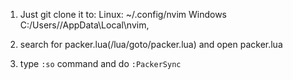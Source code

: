 1. Just git clone it to: 
Linux: ~/.config/nvim 
Windows C:/Users/<you>/AppData\Local\nvim,

2. search for packer.lua(/lua/goto/packer.lua) and open packer.lua
3. type `:so` command and do `:PackerSync`
